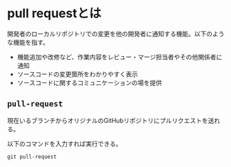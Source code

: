 # pull requestとは

開発者のローカルリポジトリでの変更を他の開発者に通知する機能。以下のような機能を指す。

- 機能追加や改修など、作業内容をレビュー・マージ担当者やその他関係者に通知
- ソースコードの変更箇所をわかりやすく表示
- ソースコードに関するコミュニケーションの場を提供

## `pull-request`

現在いるブランチからオリジナルのGitHubリポジトリにプルリクエストを送れる。

以下のコマンドを入力すれば実行できる。

```powershell
git pull-request
```
